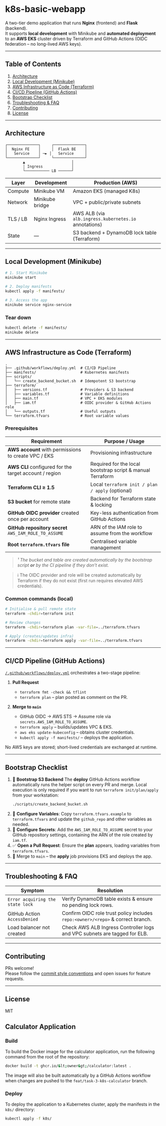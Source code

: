 # k8s-basic-webapp

A two-tier demo application that runs **Nginx** (frontend) and **Flask** (backend).  
It supports **local development** with Minikube and **automated deployment** to an **AWS EKS** cluster driven by Terraform and GitHub Actions (OIDC federation – no long-lived AWS keys).

---

## Table of Contents

1. [Architecture](#architecture)
2. [Local Development (Minikube)](#local-development-minikube)
3. [AWS Infrastructure as Code (Terraform)](#aws-infrastructure-as-code-terraform)
4. [CI/CD Pipeline (GitHub Actions)](#cicd-pipeline-github-actions)
5. [Bootstrap Checklist](#bootstrap-checklist)
6. [Troubleshooting & FAQ](#troubleshooting--faq)
7. [Contributing](#contributing)
8. [License](#license)

---

## Architecture

```
┌──────────────┐     ┌──────────────┐
│  Nginx FE    │     │  Flask BE    │
│   Service    │ ─► │   Service     │
└──────────────┘     └──────────────┘
        ▲                     │
        │ Ingress             │
        └─────────── LB ──────┘
```

| Layer    | Development     | Production (AWS)                                      |
| -------- | --------------- | ----------------------------------------------------- |
| Compute  | Minikube VM     | Amazon EKS (managed K8s)                              |
| Network  | Minikube bridge | VPC + public/private subnets                          |
| TLS / LB | Nginx Ingress   | AWS ALB (via `alb.ingress.kubernetes.io` annotations) |
| State    | —               | S3 backend + DynamoDB lock table (Terraform)          |

---

## Local Development (Minikube)

```bash
# 1. Start Minikube
minikube start

# 2. Deploy manifests
kubectl apply -f manifests/

# 3. Access the app
minikube service nginx-service
```

### Tear down

```bash
kubectl delete -f manifests/
minikube delete
```

---

## AWS Infrastructure as Code (Terraform)

```
.
├── .github/workflows/deploy.yml  # CI/CD Pipeline
├── manifests/                    # Kubernetes manifests
├── scripts/
│   └── create_backend_bucket.sh  # Idempotent S3 bootstrap
├── terraform/
│   ├── versions.tf               # Providers & S3 backend
│   ├── variables.tf              # Variable definitions
│   ├── main.tf                   # VPC + EKS modules
│   ├── iam.tf                    # OIDC provider & GitHub Actions role
│   └── outputs.tf                # Useful outputs
└── terraform.tfvars              # Root variable values
```

### Prerequisites

| Requirement                                            | Purpose / Usage                                            |
| ------------------------------------------------------ | ---------------------------------------------------------- |
| **AWS account** with permissions to create VPC / EKS   | Provisioning infrastructure                                |
| **AWS CLI** configured for the target account / region | Required for the local bootstrap script & manual Terraform |
| **Terraform CLI ≥ 1.5**                                | Local `terraform init / plan / apply` (optional)           |
| **S3 bucket** for remote state                         | Backend for Terraform state & locking                      |
| **GitHub OIDC provider** created once per account      | Key-less authentication from GitHub Actions                |
| **GitHub repository secret** `AWS_IAM_ROLE_TO_ASSUME`  | ARN of the IAM role to assume from the workflow            |
| **Root `terraform.tfvars` file**                       | Centralised variable management                            |

> _¹ The bucket and table are created automatically by the bootstrap script **or** by the CI pipeline if they don’t exist._

> ℹ️ The OIDC provider and role will be created automatically by Terraform if they do not exist (first run requires elevated AWS credentials).

### Common commands (local)

```bash
# Initialise & pull remote state
terraform -chdir=terraform init

# Review changes
terraform -chdir=terraform plan -var-file=../terraform.tfvars

# Apply (creates/updates infra)
terraform -chdir=terraform apply -var-file=../terraform.tfvars
```

---

## CI/CD Pipeline (GitHub Actions)

[`/.github/workflows/deploy.yml`](.github/workflows/deploy.yml:1) orchestrates a two-stage pipeline:

1. **Pull Request**

   - `terraform fmt -check && tflint`
   - `terraform plan` – plan posted as comment on the PR.

2. **Merge to `main`**
   - GitHub OIDC → AWS STS → Assume role via `secrets.AWS_IAM_ROLE_TO_ASSUME`.
   - `terraform apply` – builds/updates VPC & EKS.
   - `aws eks update-kubeconfig` – obtains cluster credentials.
   - `kubectl apply -f manifests/` – deploys the application.

No AWS keys are stored; short-lived credentials are exchanged at runtime.

---

## Bootstrap Checklist

1. 🔑 **Bootstrap S3 Backend**
   The **deploy** GitHub Actions workflow automatically runs the helper script on every PR and merge.
   Local execution is only required if you want to run `terraform init/plan/apply` from your workstation:
   ```bash
   ./scripts/create_backend_bucket.sh
   ```
2. 📄 **Configure Variables**: Copy `terraform.tfvars.example` to `terraform.tfvars` and update the `github_repo` and other variables as needed.
3. 🔐 **Configure Secrets**: Add the `AWS_IAM_ROLE_TO_ASSUME` secret to your GitHub repository settings, containing the ARN of the role created by `iam.tf`.
4. ✅ **Open a Pull Request**: Ensure the **plan** appears, loading variables from `terraform.tfvars`.
5. 🚀 Merge to `main` – the **apply** job provisions EKS and deploys the app.

---

## Troubleshooting & FAQ

| Symptom                          | Resolution                                                                      |
| -------------------------------- | ------------------------------------------------------------------------------- |
| `Error acquiring the state lock` | Verify DynamoDB table exists & ensure no pending lock rows.                     |
| GitHub Action `AccessDenied`     | Confirm OIDC role trust policy includes `repo:<owner>/<repo>` & correct branch. |
| Load balancer not created        | Check AWS ALB Ingress Controller logs and VPC subnets are tagged for ELB.       |

---

## Contributing

PRs welcome!  
Please follow the [commit style conventions](AGENTS.md:1) and open issues for feature requests.

---

## License

MIT

## Calculator Application

### Build

To build the Docker image for the calculator application, run the following command from the root of the repository:

```bash
docker build -t ghcr.io/&lt;owner&gt;/calculator:latest .
```

The image will also be built automatically by a GitHub Actions workflow when changes are pushed to the `feat/task-3-k8s-calculator` branch.

### Deploy

To deploy the application to a Kubernetes cluster, apply the manifests in the `k8s/` directory:

```bash
kubectl apply -f k8s/
```
